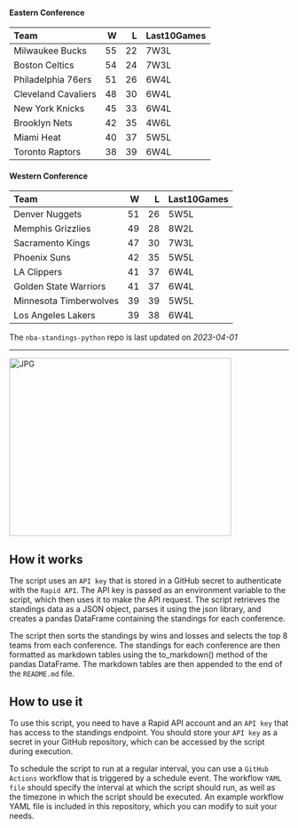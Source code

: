 #### Eastern Conference

| Team                |   W |   L | Last10Games   |
|:--------------------|----:|----:|:--------------|
| Milwaukee Bucks     |  55 |  22 | 7W3L          |
| Boston Celtics      |  54 |  24 | 7W3L          |
| Philadelphia 76ers  |  51 |  26 | 6W4L          |
| Cleveland Cavaliers |  48 |  30 | 6W4L          |
| New York Knicks     |  45 |  33 | 6W4L          |
| Brooklyn Nets       |  42 |  35 | 4W6L          |
| Miami Heat          |  40 |  37 | 5W5L          |
| Toronto Raptors     |  38 |  39 | 6W4L          |

#### Western Conference

| Team                   |   W |   L | Last10Games   |
|:-----------------------|----:|----:|:--------------|
| Denver Nuggets         |  51 |  26 | 5W5L          |
| Memphis Grizzlies      |  49 |  28 | 8W2L          |
| Sacramento Kings       |  47 |  30 | 7W3L          |
| Phoenix Suns           |  42 |  35 | 5W5L          |
| LA Clippers            |  41 |  37 | 6W4L          |
| Golden State Warriors  |  41 |  37 | 6W4L          |
| Minnesota Timberwolves |  39 |  39 | 5W5L          |
| Los Angeles Lakers     |  39 |  38 | 6W4L          |

The `nba-standings-python` repo is last updated on *2023-04-01*

---
<img alt="JPG" src="https://www.logodesignlove.com/images/classic/nba-logo.jpg" width="400" height="320" />

## How it works
The script uses an `API key` that is stored in a GitHub secret to authenticate with the `Rapid API`. The API key is passed as an environment variable to the script, which then uses it to make the API request. The script retrieves the standings data as a JSON object, parses it using the json library, and creates a pandas DataFrame containing the standings for each conference.

The script then sorts the standings by wins and losses and selects the top 8 teams from each conference. The standings for each conference are then formatted as markdown tables using the to_markdown() method of the pandas DataFrame. The markdown tables are then appended to the end of the `README.md` file.

## How to use it
To use this script, you need to have a Rapid API account and an `API key` that has access to the standings endpoint. You should store your `API key` as a secret in your GitHub repository, which can be accessed by the script during execution.

To schedule the script to run at a regular interval, you can use a `GitHub Actions` workflow that is triggered by a schedule event. The workflow `YAML file` should specify the interval at which the script should run, as well as the timezone in which the script should be executed. An example workflow YAML file is included in this repository, which you can modify to suit your needs.

